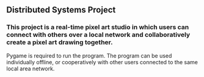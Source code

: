 ## Distributed Systems Project
### This project is a real-time pixel art studio in which users can connect with others over a local network and collaboratively create a pixel art drawing together.
Pygame is required to run the program.
The program can be used individually offline, or cooperatively with other users connected to the same local area network.
